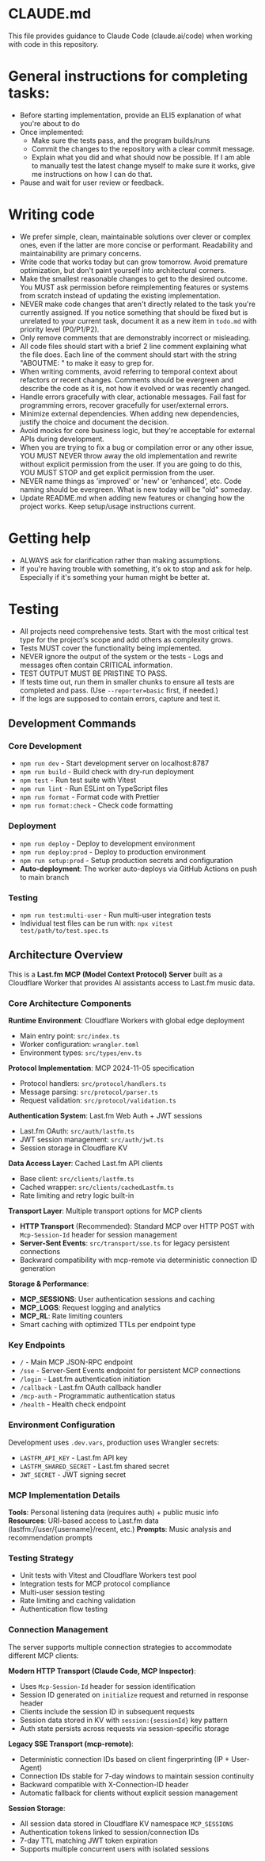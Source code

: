 # CLAUDE.md

This file provides guidance to Claude Code (claude.ai/code) when working with code in this repository.

# General instructions for completing tasks:

- Before starting implementation, provide an ELI5 explanation of what you're about to do
- Once implemented:
  - Make sure the tests pass, and the program builds/runs
  - Commit the changes to the repository with a clear commit message.
  - Explain what you did and what should now be possible. If I am able to manually test the latest change myself to make sure it works, give me instructions on how I can do that.
- Pause and wait for user review or feedback.

# Writing code

- We prefer simple, clean, maintainable solutions over clever or complex ones, even if the latter are more concise or performant. Readability and maintainability are primary concerns.
- Write code that works today but can grow tomorrow. Avoid premature optimization, but don't paint yourself into architectural corners.
- Make the smallest reasonable changes to get to the desired outcome. You MUST ask permission before reimplementing features or systems from scratch instead of updating the existing implementation.
- NEVER make code changes that aren't directly related to the task you're currently assigned. If you notice something that should be fixed but is unrelated to your current task, document it as a new item in `todo.md` with priority level (P0/P1/P2).
- Only remove comments that are demonstrably incorrect or misleading.
- All code files should start with a brief 2 line comment explaining what the file does. Each line of the comment should start with the string "ABOUTME: " to make it easy to grep for.
- When writing comments, avoid referring to temporal context about refactors or recent changes. Comments should be evergreen and describe the code as it is, not how it evolved or was recently changed.
- Handle errors gracefully with clear, actionable messages. Fail fast for programming errors, recover gracefully for user/external errors.
- Minimize external dependencies. When adding new dependencies, justify the choice and document the decision.
- Avoid mocks for core business logic, but they're acceptable for external APIs during development.
- When you are trying to fix a bug or compilation error or any other issue, YOU MUST NEVER throw away the old implementation and rewrite without explicit permission from the user. If you are going to do this, YOU MUST STOP and get explicit permission from the user.
- NEVER name things as 'improved' or 'new' or 'enhanced', etc. Code naming should be evergreen. What is new today will be "old" someday.
- Update README.md when adding new features or changing how the project works. Keep setup/usage instructions current.

# Getting help

- ALWAYS ask for clarification rather than making assumptions.
- If you're having trouble with something, it's ok to stop and ask for help. Especially if it's something your human might be better at.

# Testing

- All projects need comprehensive tests. Start with the most critical test type for the project's scope and add others as complexity grows.
- Tests MUST cover the functionality being implemented.
- NEVER ignore the output of the system or the tests - Logs and messages often contain CRITICAL information.
- TEST OUTPUT MUST BE PRISTINE TO PASS.
- If tests time out, run them in smaller chunks to ensure all tests are completed and pass. (Use `--reporter=basic` first, if needed.)
- If the logs are supposed to contain errors, capture and test it.

## Development Commands

### Core Development

- `npm run dev` - Start development server on localhost:8787
- `npm run build` - Build check with dry-run deployment
- `npm test` - Run test suite with Vitest
- `npm run lint` - Run ESLint on TypeScript files
- `npm run format` - Format code with Prettier
- `npm run format:check` - Check code formatting

### Deployment

- `npm run deploy` - Deploy to development environment
- `npm run deploy:prod` - Deploy to production environment
- `npm run setup:prod` - Setup production secrets and configuration
- **Auto-deployment**: The worker auto-deploys via GitHub Actions on push to main branch

### Testing

- `npm run test:multi-user` - Run multi-user integration tests
- Individual test files can be run with: `npx vitest test/path/to/test.spec.ts`

## Architecture Overview

This is a **Last.fm MCP (Model Context Protocol) Server** built as a Cloudflare Worker that provides AI assistants access to Last.fm music data.

### Core Architecture Components

**Runtime Environment**: Cloudflare Workers with global edge deployment

- Main entry point: `src/index.ts`
- Worker configuration: `wrangler.toml`
- Environment types: `src/types/env.ts`

**Protocol Implementation**: MCP 2024-11-05 specification

- Protocol handlers: `src/protocol/handlers.ts`
- Message parsing: `src/protocol/parser.ts`
- Request validation: `src/protocol/validation.ts`

**Authentication System**: Last.fm Web Auth + JWT sessions

- Last.fm OAuth: `src/auth/lastfm.ts`
- JWT session management: `src/auth/jwt.ts`
- Session storage in Cloudflare KV

**Data Access Layer**: Cached Last.fm API clients

- Base client: `src/clients/lastfm.ts`
- Cached wrapper: `src/clients/cachedLastfm.ts`
- Rate limiting and retry logic built-in

**Transport Layer**: Multiple transport options for MCP clients

- **HTTP Transport** (Recommended): Standard MCP over HTTP POST with `Mcp-Session-Id` header for session management
- **Server-Sent Events**: `src/transport/sse.ts` for legacy persistent connections
- Backward compatibility with mcp-remote via deterministic connection ID generation

**Storage & Performance**:

- **MCP_SESSIONS**: User authentication sessions and caching
- **MCP_LOGS**: Request logging and analytics
- **MCP_RL**: Rate limiting counters
- Smart caching with optimized TTLs per endpoint type

### Key Endpoints

- `/` - Main MCP JSON-RPC endpoint
- `/sse` - Server-Sent Events endpoint for persistent MCP connections
- `/login` - Last.fm authentication initiation
- `/callback` - Last.fm OAuth callback handler
- `/mcp-auth` - Programmatic authentication status
- `/health` - Health check endpoint

### Environment Configuration

Development uses `.dev.vars`, production uses Wrangler secrets:

- `LASTFM_API_KEY` - Last.fm API key
- `LASTFM_SHARED_SECRET` - Last.fm shared secret
- `JWT_SECRET` - JWT signing secret

### MCP Implementation Details

**Tools**: Personal listening data (requires auth) + public music info
**Resources**: URI-based access to Last.fm data (lastfm://user/{username}/recent, etc.)
**Prompts**: Music analysis and recommendation prompts

### Testing Strategy

- Unit tests with Vitest and Cloudflare Workers test pool
- Integration tests for MCP protocol compliance
- Multi-user session testing
- Rate limiting and caching validation
- Authentication flow testing

### Connection Management

The server supports multiple connection strategies to accommodate different MCP clients:

**Modern HTTP Transport (Claude Code, MCP Inspector)**:
- Uses `Mcp-Session-Id` header for session identification
- Session ID generated on `initialize` request and returned in response header
- Clients include the session ID in subsequent requests
- Session data stored in KV with `session:{sessionId}` key pattern
- Auth state persists across requests via session-specific storage

**Legacy SSE Transport (mcp-remote)**:
- Deterministic connection IDs based on client fingerprinting (IP + User-Agent)
- Connection IDs stable for 7-day windows to maintain session continuity
- Backward compatible with X-Connection-ID header
- Automatic fallback for clients without explicit session management

**Session Storage**:
- All session data stored in Cloudflare KV namespace `MCP_SESSIONS`
- Authentication tokens linked to session/connection IDs
- 7-day TTL matching JWT token expiration
- Supports multiple concurrent users with isolated sessions

